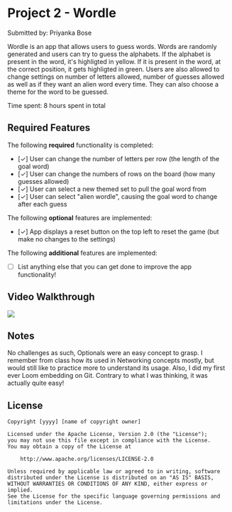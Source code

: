 # Project 2 - Wordle

Submitted by: Priyanka Bose

Wordle is an app that allows users to guess words. Words are randomly generated and users can try to guess the alphabets. If the alphabet is present in the word, it's highligted in yellow. If it is present in the word, at the correct position, it gets highligted in green.
Users are also allowed to change settings on number of letters allowed, number of guesses allowed as well as if they want an alien word every time. They can also choose a theme for the word to be guessed.

Time spent: 8 hours spent in total

## Required Features

The following **required** functionality is completed:

- [✓] User can change the number of letters per row (the length of the goal word)
- [✓] User can change the numbers of rows on the board (how many guesses allowed)
- [✓] User can select a new themed set to pull the goal word from
- [✓] User can select "alien wordle", causing the goal word to change after each guess


The following **optional** features are implemented:

- [✓] App displays a reset button on the top left to reset the game (but make no changes to the settings)

The following **additional** features are implemented:

- [ ] List anything else that you can get done to improve the app functionality!

## Video Walkthrough

<div>
    <a href="https://www.loom.com/share/be2288171af745aaa214870aafe86776">
    </a>
    <a href="https://www.loom.com/share/be2288171af745aaa214870aafe86776">
      <img style="max-width:300px;" src="https://cdn.loom.com/sessions/thumbnails/be2288171af745aaa214870aafe86776-1709420467763-with-play.gif">
    </a>
  </div>

## Notes

No challenges as such, Optionals were an easy concept to grasp. I remember from class how its used in Networking concepts mostly, but would still like to practice more to understand its usage.
Also, I did my first ever Loom embedding on Git. Contrary to what I was thinking, it was actually quite easy!

## License

    Copyright [yyyy] [name of copyright owner]

    Licensed under the Apache License, Version 2.0 (the "License");
    you may not use this file except in compliance with the License.
    You may obtain a copy of the License at

        http://www.apache.org/licenses/LICENSE-2.0

    Unless required by applicable law or agreed to in writing, software
    distributed under the License is distributed on an "AS IS" BASIS,
    WITHOUT WARRANTIES OR CONDITIONS OF ANY KIND, either express or implied.
    See the License for the specific language governing permissions and
    limitations under the License.
